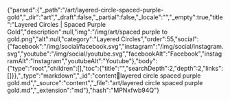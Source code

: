 {"parsed":{"_path":"/art/layered-circle-spaced-purple-gold","_dir":"art","_draft":false,"_partial":false,"_locale":"","_empty":true,"title":"Layered Circles | Spaced Purple Gold","description":null,"img":"/img/art/spaced purple to gold.png","alt":null,"category":"Layered Circles","order":55,"social":{"facebook":"/img/social/facebook.svg","instagram":"/img/social/instagram.svg","youtube":"/img/social/youtube.svg","facebookAlt":"Facebook","instagramAlt":"Instagram","youtubeAlt":"Youtube"},"body":{"type":"root","children":[],"toc":{"title":"","searchDepth":2,"depth":2,"links":[]}},"_type":"markdown","_id":"content:art:layered circle spaced purple gold.md","_source":"content","_file":"art/layered circle spaced purple gold.md","_extension":"md"},"hash":"MPNxfwb94Q"}